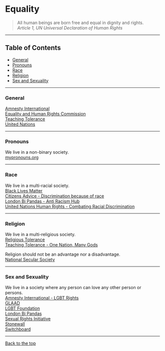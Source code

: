 # Equality

> All human beings are born free and equal in dignity and rights.  
> _Article 1, UN Universal Declaration of Human Rights_  

---  

## Table of Contents

- [General](#general)  
- [Pronouns](#pronouns)  
- [Race](#race)  
- [Religion](#religion)
- [Sex and Sexuality](#sex-and-sexuality)

---  

### General

[Amnesty International](https://www.amnesty.org/)  
[Equality and Human Rights Commission](https://equalityhumanrights.com/)  
[Teaching Tolerance](https://www.tolerance.org/)  
[United Nations](https://www.un.org/)  

---  

### Pronouns

We live in a non-binary society.  
[mypronouns.org](https://www.mypronouns.org/)  
  
---  

### Race

We live in a multi-racial society.  
[Black Lives Matter](https://blacklivesmatter.com/)  
[Citizens Advice - Discrimination because of race](https://www.citizensadvice.org.uk/law-and-courts/discrimination/discrimination-because-of-race-religion-or-belief/discrimination-because-of-race/)  
[London Bi Pandas - Anti Racism Hub](https://www.londonbipandas.com/antiracism)  
[United Nations Human Rights - Combating Racial Discrimination](https://www.ohchr.org/EN/Issues/Discrimination/Pages/discrimination_racial.aspx)  

---  

### Religion

We live in a multi-religious society.  
[Religious Tolerance](http://www.religioustolerance.org/)  
[Teaching Tolerance - One Nation, Many Gods](https://www.tolerance.org/magazine/fall-2007/one-nation-many-gods)  
  
Religion should not be an advantage nor a disadvantage.  
[National Secular Society](https://www.secularism.org.uk/)  

---  

### Sex and Sexuality

We live in a society where any person can love any other person or persons.  
[Amnesty International - LGBT Rights](https://www.amnesty.org/en/what-we-do/discrimination/lgbt-rights/)  
[GLAAD](https://www.glaad.org/)  
[LGBT Foundation](http://www.lgbt.foundation/)  
[London Bi Pandas](https://www.londonbipandas.com/)  
[Sexual Rights Initiative](https://sexualrightsinitiative.com/)  
[Stonewall](https://www.stonewall.org.uk/)  
[Switchboard](https://switchboard.lgbt/)  

---  

[Back to the top](#equality)
